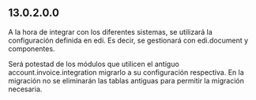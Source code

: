 ## 13.0.2.0.0

A la hora de integrar con los diferentes sistemas, se utilizará la
configuración definida en edi. Es decir, se gestionará con edi.document
y componentes.

Será potestad de los módulos que utilicen el antiguo
account.invoice.integration migrarlo a su configuración respectiva. En
la migración no se eliminarán las tablas antiguas para permitir la
migración necesaria.
